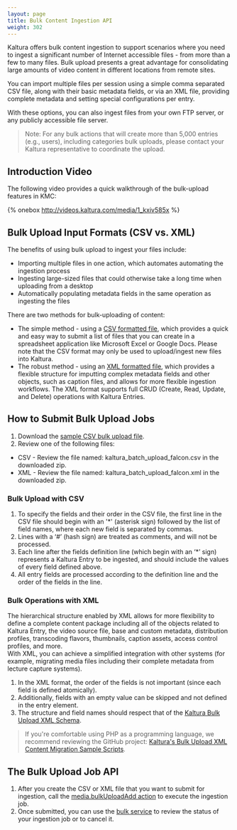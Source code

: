 ```yaml
---
layout: page
title: Bulk Content Ingestion API
weight: 302
---
```


Kaltura offers bulk content ingestion to support scenarios where you need to ingest a significant number of Internet accessible files - from more than a few to many files. Bulk upload presents a great advantage for consolidating large amounts of video content in different locations from remote sites. 

You can import multiple files per session using a simple comma separated CSV file, along with their basic metadata fields, or via an XML file, providing complete metadata and setting special configurations per entry.

With these options, you can also ingest files from your own FTP server, or any publicly accessible file server.

>Note: For any bulk actions that will create more than 5,000 entries (e.g., users), including categories bulk uploads, please contact your Kaltura representative to coordinate the upload.

## Introduction Video  

The following video provides a quick walkthrough of the bulk-upload features in KMC:

{% onebox http://videos.kaltura.com/media/1_kxiv585x %}

## Bulk Upload Input Formats (CSV vs. XML)  

The benefits of using bulk upload to ingest your files include:

* Importing multiple files in one action, which automates automating the ingestion process
* Ingesting large-sized files that could otherwise take a long time when uploading from a desktop
* Automatically populating metadata fields in the same operation as ingesting the files

There are two methods for bulk-uploading of content:

* The simple method - using a [CSV formatted file](http://en.wikipedia.org/wiki/Comma-separated_values), which provides a quick and easy way to submit a list of files that you can create in a spreadsheet application like Microsoft Excel or Google Docs. Please note that the CSV format may only be used to upload/ingest new files into Kaltura.
* The robust method - using an [XML formatted file](http://en.wikipedia.org/wiki/XML), which provides a flexible structure for imputting complex metadata fields and other objects, such as caption files, and allows for more flexible ingestion workflows. The XML format supports full CRUD (Create, Read, Update, and Delete) operations with Kaltura Entries.

## How to Submit Bulk Upload Jobs  

1. Download the [sample CSV bulk upload file](https://cdnapisec.kaltura.com/content/docs/kaltura_batch_upload_falcon.zip).  
2. Review one of the following files:
  * CSV - Review the file named: kaltura_batch_upload_falcon.csv in the downloaded zip.
  * XML - Review the file named: kaltura_batch_upload_falcon.xml in the downloaded zip.

### Bulk Upload with CSV  

1. To specify the fields and their order in the CSV file, the first line in the CSV file should begin with an '\*'  (asterisk sign) followed by the list of field names, where each new field is separated by commas.
2. Lines with a ‘#’ (hash sign) are treated as comments, and will not be processed.  
3. Each line after the fields definition line (which begin with an ‘*’ sign) represents a Kaltura Entry to be ingested, and should include the values of every field defined above.  
4. All entry fields are processed according to the definition line and the order of the fields in the line.  

### Bulk Operations with XML  

The hierarchical structure enabled by XML allows for more flexibility to define a complete content package including all of the objects related to Kaltura Entry, the video source file, base and custom metadata, distribution profiles, transcoding flavors, thumbnails, caption assets, access control profiles, and more.   
With XML, you can achieve a simplified integration with other systems (for example, migrating media files including their complete metadata from lecture capture systems).   

1. In the XML format, the order of the fields is not important (since each field is defined atomically).  
2. Additionally, fields with an empty value can be skipped and not defined in the entry element.  
3. The structure and field names should respect that of the [Kaltura Bulk Upload XML Schema](https://developer.kaltura.com/api-docs/XML_Schemas/Bulk_Upload).

> If you're comfortable using PHP as a programming language, we recommend reviewing the GitHub project: [Kaltura's Bulk Upload XML Content Migration Sample Scripts](https://github.com/kaltura/kaltura-bulk-upload-migration-samples).


## The Bulk Upload Job API  

1. After you create the CSV or XML file that you want to submit for ingestion, call the [media.bulkUploadAdd action](https://developer.kaltura.com/api-docs/Execute_Bulk_Ingest_and_Updates/media_bulkUploadAdd) to execute the ingestion job.   
2. Once submitted, you can use the [bulk service](https://developer.kaltura.com/api-docs/Execute_Bulk_Ingest_and_Updates/bulk) to review the status of your ingestion job or to cancel it.   
